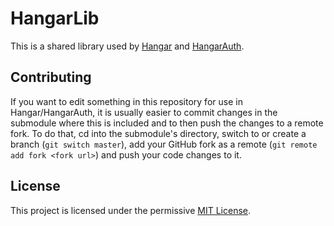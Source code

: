 # HangarLib

This is a shared library used by [Hangar](https://github.com/HangarMC/Hangar)
and [HangarAuth](https://github.com/HangarMC/HangarAuth).

## Contributing

If you want to edit something in this repository for use in Hangar/HangarAuth, it is usually easier to commit changes in
the submodule where this is included and to then push the changes to a remote fork. To do that, cd into the submodule's
directory, switch to or create a branch (`git switch master`), add your GitHub fork as a
remote (`git remote add fork <fork url>`) and push your code changes to it.

## License

This project is licensed under the permissive [MIT License](LICENSE).
